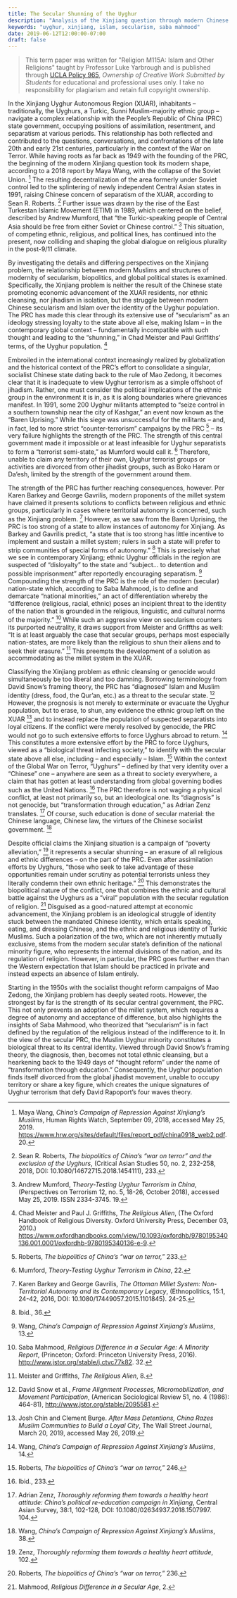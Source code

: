 ```yaml
---
title: The Secular Shunning of the Uyghur
description: "Analysis of the Xinjiang question through modern Chinese secularism."
keywords: "uyghur, xinjiang, islam, secularism, saba mahmood"
date: 2019-06-12T12:00:00-07:00
draft: false
---
```


> This term paper was written for "Religion M115A: Islam and Other Religions" taught by Professor Luke Yarbrough and is published through [UCLA Policy 965](http://www.adminpolicies.ucla.edu/pdf/965.pdf), *Ownership of Creative Work Submitted by Students* for educational and professional uses only. I take no responsibility for plagiarism and retain full copyright ownership.

In the Xinjiang Uyghur Autonomous Region (XUAR), inhabitants – traditionally, the Uyghurs, a Turkic, Sunni Muslim-majority ethnic group – navigate a complex relationship with the People’s Republic of China (PRC) state government, occupying positions of assimilation, resentment, and separatism at various periods. This relationship has both reflected and contributed to the questions, conversations, and confrontations of the late 20th and early 21st centuries, particularly in the context of the War on Terror. While having roots as far back as 1949 with the founding of the PRC, the beginning of the modern Xinjiang question took its modern shape, according to a 2018 report by Maya Wang, with the collapse of the Soviet Union. [^1] The resulting decentralization of the area formerly under Soviet control led to the splintering of newly independent Central Asian states in 1991, raising Chinese concern of separatism of the XUAR, according to Sean R. Roberts. [^2] Further issue was drawn by the rise of the East Turkestan Islamic Movement (ETIM) in 1989, which centered on the belief, described by Andrew Mumford, that “the Turkic-speaking people of Central Asia should be free from either Soviet or Chinese control.” [^3] This situation, of competing ethnic, religious, and political lines, has continued into the present, now colliding and shaping the global dialogue on religious plurality in the post-9/11 climate.

By investigating the details and differing perspectives on the Xinjiang problem, the relationship between modern Muslims and structures of modernity of secularism, biopolitics, and global political states is examined. Specifically, the Xinjiang problem is neither the result of the Chinese state promoting economic advancement of the XUAR residents, nor ethnic cleansing, nor jihadism in isolation, but the struggle between modern Chinese secularism and Islam over the identity of the Uyghur population. The PRC has made this clear through its extensive use of “secularism” as an ideology stressing loyalty to the state above all else, making Islam – in the contemporary global context – fundamentally incompatible with such thought and leading to the “shunning,” in Chad Meister and Paul Griffiths’ terms, of the Uyghur population. [^4]

Embroiled in the international context increasingly realized by globalization and the historical context of the PRC’s effort to consolidate a singular, socialist Chinese state dating back to the rule of Mao Zedong, it becomes clear that it is inadequate to view Uyghur terrorism as a simple offshoot of jihadism. Rather, one must consider the political implications of the ethnic group in the environment it is in, as it is along boundaries where grievances manifest. In 1991, some 200 Uyghur militants attempted to “seize control in a southern township near the city of Kashgar,” an event now known as the “Baren Uprising.” While this siege was unsuccessful for the militants – and, in fact, led to more strict “counter-terrorism” campaigns by the PRC [^5] – its very failure highlights the strength of the PRC. The strength of this central government made it impossible or at least infeasible for Uyghur separatists to form a “terrorist semi-state,” as Mumford would call it. [^6] Therefore, unable to claim any territory of their own, Uyghur terrorist groups or activities are divorced from other jihadist groups, such as Boko Haram or Da’esh, limited by the strength of the government around them. 

The strength of the PRC has further reaching consequences, however. Per Karen Barkey and George Gavrilis, modern proponents of the millet system have claimed it presents solutions to conflicts between religious and ethnic groups, particularly in cases where territorial autonomy is concerned, such as the Xinjiang problem. [^7] However, as we saw from the Baren Uprising, the PRC is too strong of a state to allow instances of autonomy for Xinjiang. As Barkey and Gavrilis predict, “a state that is too strong has little incentive to implement and sustain a millet system; rulers in such a state will prefer to strip communities of special forms of autonomy.” [^8] This is precisely what we see in contemporary Xinjiang; ethnic Uyghur officials in the region are suspected of “disloyalty” to the state and “subject… to detention and possible imprisonment” after reportedly encouraging separatism. [^9] Compounding the strength of the PRC is the role of the modern (secular) nation-state which, according to Saba Mahmood, is to define and demarcate “national minorities,” an act of differentiation whereby the “difference (religious, racial, ethnic) poses an incipient threat to the identity of the nation that is grounded in the religious, linguistic, and cultural norms of the majority.” [^10] While such an aggressive view on secularism counters its purported neutrality, it draws support from Meister and Griffths as well: “It is at least arguably the case that secular groups, perhaps most especially nation-states, are more likely than the religious to shun their aliens and to seek their erasure.” [^11] This preempts the development of a solution as accommodating as the millet system in the XUAR.

Classifying the Xinjiang problem as ethnic cleansing or genocide would simultaneously be too liberal and too damning. Borrowing terminology from David Snow’s framing theory, the PRC has “diagnosed” Islam and Muslim identity (dress, food, the Qur’an, etc.) as a threat to the secular state. [^12] However, the prognosis is not merely to exterminate or evacuate the Uyghur population, but to erase, to shun, any evidence the ethnic group left on the XUAR [^13] and to instead replace the population of suspected separatists into loyal citizens. If the conflict were merely resolved by genocide, the PRC would not go to such extensive efforts to force Uyghurs abroad to return. [^14] This constitutes a more extensive effort by the PRC to force Uyghurs, viewed as a “biological threat infecting society,” to identify with the secular state above all else, including – and especially – Islam. [^15] Within the context of the Global War on Terror, “Uyghurs” – defined by that very identity over a “Chinese” one – anywhere are seen as a threat to society everywhere, a claim that has gotten at least understanding from global governing bodies such as the United Nations. [^16] The PRC therefore is not waging a physical conflict, at least not primarily so, but an ideological one. Its “diagnosis” is not genocide, but “transformation through education,” as Adrian Zenz translates. [^17] Of course, such education is done of secular material: the Chinese language, Chinese law, the virtues of the Chinese socialist government. [^18]

Despite official claims the Xinjiang situation is a campaign of “poverty alleviation,” [^19] it represents a secular shunning – an erasure of all religious and ethnic differences – on the part of the PRC. Even after assimilation efforts by Uyghurs, “those who seek to take advantage of these opportunities remain under scrutiny as potential terrorists unless they literally condemn their own ethnic heritage.” [^20] This demonstrates the biopolitical nature of the conflict, one that combines the ethnic and cultural battle against the Uyghurs as a “viral” population with the secular regulation of religion. [^21] Disguised as a good-natured attempt at economic advancement, the Xinjiang problem is an ideological struggle of identity stuck between the mandated Chinese identity, which entails speaking, eating, and dressing Chinese, and the ethnic and religious identity of Turkic Muslims. Such a polarization of the two, which are not inherently mutually exclusive, stems from the modern secular state’s definition of the national minority figure, who represents the internal divisions of the nation, and its regulation of religion. However, in particular, the PRC goes further even than the Western expectation that Islam should be practiced in private and instead expects an absence of Islam entirely.

Starting in the 1950s with the socialist thought reform campaigns of Mao Zedong, the Xinjiang problem has deeply seated roots. However, the strongest by far is the strength of its secular central government, the PRC. This not only prevents an adoption of the millet system, which requires a degree of autonomy and acceptance of difference, but also highlights the insights of Saba Mahmood, who theorized that “secularism” is in fact defined by the regulation of the religious instead of the indifference to it. In the view of the secular PRC, the Muslim Uyghur minority constitutes a biological threat to its central identity. Viewed through David Snow’s framing theory, the diagnosis, then, becomes not total ethnic cleansing, but a hearkening back to the 1949 days of “thought reform” under the name of “transformation through education.” Consequently, the Uyghur population finds itself divorced from the global jihadist movement, unable to occupy territory or share a key figure, which creates the unique signatures of Uyghur terrorism that defy David Rapoport’s four waves theory.

[^1]: Maya Wang, *China’s Campaign of Repression Against Xinjiang’s Muslims*, Human Rights Watch, September 09, 2018, accessed May 25, 2019. https://www.hrw.org/sites/default/files/report_pdf/china0918_web2.pdf. 20.

[^2]: Sean R. Roberts, *The biopolitics of China’s “war on terror” and the exclusion of the Uyghurs*, (Critical Asian Studies 50, no. 2, 232-258, 2018, DOI: 10.1080/14672715.2018.1454111), 233.

[^3]: Andrew Mumford, *Theory-Testing Uyghur Terrorism in China*, (Perspectives on Terrorism 12, no. 5, 18-26, October 2018), accessed May 25, 2019. ISSN 2334-3745. 19.

[^4]: Chad Meister and Paul J. Griffiths, *The Religious Alien*, (The Oxford Handbook of Religious Diversity. Oxford University Press, December 03, 2010.) https://www.oxfordhandbooks.com/view/10.1093/oxfordhb/9780195340136.001.0001/oxfordhb-9780195340136-e-9.

[^5]: Roberts, *The biopolitics of China’s “war on terror,”* 233.

[^6]: Mumford, *Theory-Testing Uyghur Terrorism in China*, 22.

[^7]: Karen Barkey and George Gavrilis, *The Ottoman Millet System: Non-Territorial Autonomy and its Contemporary Legacy*, (Ethnopolitics, 15:1, 24-42, 2016, DOI: 10.1080/17449057.2015.1101845). 24-25.

[^8]: Ibid., 36.

[^9]: Wang, *China’s Campaign of Repression Against Xinjiang’s Muslims*, 13.

[^10]: Saba Mahmood, *Religious Difference in a Secular Age: A Minority Report*, (Princeton; Oxford: Princeton University Press, 2016). http://www.jstor.org/stable/j.ctvc77k82. 32.

[^11]: Meister and Griffiths, *The Religious Alien*, 8.

[^12]: David Snow et al., *Frame Alignment Processes, Micromobilization, and Movement Participation*, (American Sociological Review 51, no. 4 (1986): 464-81), http://www.jstor.org/stable/2095581.

[^13]: Josh Chin and Clement Burge. *After Mass Detentions, China Razes Muslim Communities to Build a Loyal City*, The Wall Street Journal, March 20, 2019, accessed May 26, 2019.

[^14]: Wang, *China’s Campaign of Repression Against Xinjiang’s Muslims*, 14.

[^15]: Roberts, *The biopolitics of China’s “war on terror,”* 246.

[^16]: Ibid., 233.

[^17]: Adrian Zenz, *Thoroughly reforming them towards a healthy heart attitude: China’s political re-education campaign in Xinjiang*, Central Asian Survey, 38:1, 102-128, DOI: 10.1080/02634937.2018.1507997. 104.

[^18]: Wang, *China’s Campaign of Repression Against Xinjiang’s Muslims*, 38.

[^19]: Zenz, *Thoroughly reforming them towards a healthy heart attitude*, 102.

[^20]: Roberts, *The biopolitics of China’s “war on terror,”* 236.

[^21]: Mahmood, *Religious Difference in a Secular Age*, 2.
